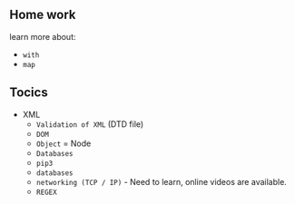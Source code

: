 ## Home work

learn more about:
* `with`
* `map`

## Tocics
* XML
    * `Validation of XML` (DTD file)
    * `DOM`
    * `Object` = Node
    * `Databases`
    * `pip3`
    * `databases`
    * `networking (TCP / IP)` - Need to learn, online videos are available.
    * `REGEX`